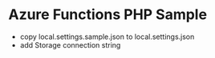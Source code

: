 # Azure Functions PHP Sample

* copy local.settings.sample.json to local.settings.json
* add Storage connection string
